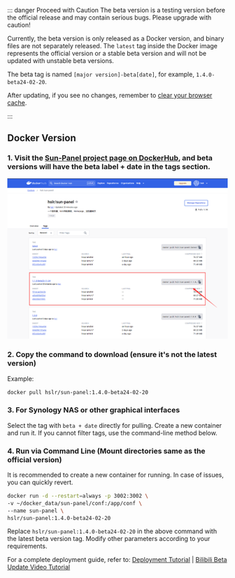 ::: danger Proceed with Caution
The beta version is a testing version before the official release and may contain serious bugs. Please upgrade with caution!

Currently, the beta version is only released as a Docker version, and binary files are not separately released. The `latest` tag inside the Docker image represents the official version or a stable beta version and will not be updated with unstable beta versions.

The beta tag is named `[major version]-beta[date]`, for example, `1.4.0-beta24-02-20`.

After updating, if you see no changes, remember to [clear your browser cache](https://blog.csdn.net/m0_46156566/article/details/108519629).

:::

## Docker Version

### 1. Visit the [Sun-Panel project page on DockerHub](https://hub.docker.com/r/hslr/sun-panel/tags), and beta versions will have the beta label + date in the tags section.

![](/images/update_log/docker_hub_beta.png)

### 2. Copy the command to download (ensure it's not the latest version)

Example:
```sh
docker pull hslr/sun-panel:1.4.0-beta24-02-20
```

### 3. For Synology NAS or other graphical interfaces
Select the tag with `beta + date` directly for pulling. Create a new container and run it. If you cannot filter tags, use the command-line method below.

### 4. Run via Command Line (Mount directories same as the official version)
It is recommended to create a new container for running. In case of issues, you can quickly revert.
```sh
docker run -d --restart=always -p 3002:3002 \
-v ~/docker_data/sun-panel/conf:/app/conf \
--name sun-panel \
hslr/sun-panel:1.4.0-beta24-02-20
```
Replace `hslr/sun-panel:1.4.0-beta24-02-20` in the above command with the latest beta version tag. Modify other parameters according to your requirements.

For a complete deployment guide, refer to: <a href="/deploy/quick_deploy">Deployment Tutorial</a> | <a href="https://www.bilibili.com/video/BV1ke411y7B5" target="_blank">Bilibili Beta Update Video Tutorial</a>